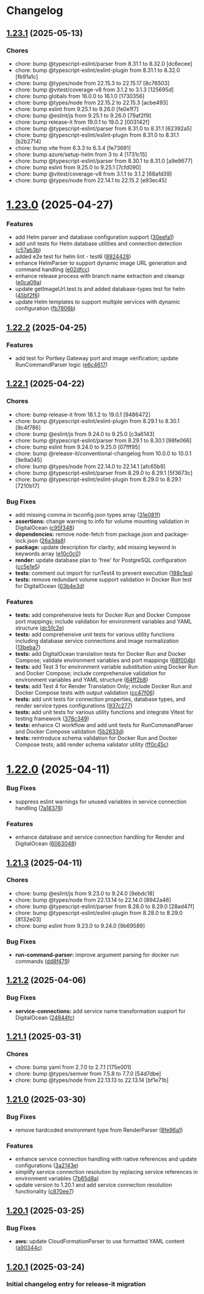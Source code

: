 # Changelog

## [1.23.1](https://github.com/deploystackio/docker-to-iac/compare/v1.23.0...v1.23.1) (2025-05-13)
### Chores

* chore: bump @typescript-eslint/parser from 8.31.1 to 8.32.0 [dc6ecee]
* chore: bump @typescript-eslint/eslint-plugin from 8.31.1 to 8.32.0 [fb91a1c]
* chore: bump @types/node from 22.15.3 to 22.15.17 [8c76503]
* chore: bump @vitest/coverage-v8 from 3.1.2 to 3.1.3 [125695d]
* chore: bump globals from 16.0.0 to 16.1.0 [1730356]
* chore: bump @types/node from 22.15.2 to 22.15.3 [acbe493]
* chore: bump eslint from 9.25.1 to 9.26.0 [fe0e1f7]
* chore: bump @eslint/js from 9.25.1 to 9.26.0 [79af2f9]
* chore: bump release-it from 19.0.1 to 19.0.2 [003142f]
* chore: bump @typescript-eslint/parser from 8.31.0 to 8.31.1 [62392a5]
* chore: bump @typescript-eslint/eslint-plugin from 8.31.0 to 8.31.1 [b2b2714]
* chore: bump vite from 6.3.3 to 6.3.4 [fe73691]
* chore: bump azure/setup-helm from 3 to 4 [1731c15]
* chore: bump @typescript-eslint/parser from 8.30.1 to 8.31.0 [a9e9677]
* chore: bump eslint from 9.25.0 to 9.25.1 [7cfd090]
* chore: bump @vitest/coverage-v8 from 3.1.1 to 3.1.2 [68afd39]
* chore: bump @types/node from 22.14.1 to 22.15.2 [e93ec45]

# [1.23.0](https://github.com/deploystackio/docker-to-iac/compare/v1.22.2...v1.23.0) (2025-04-27)

### Features
* add Helm parser and database configuration support ([30eefa1](https://github.com/deploystackio/docker-to-iac/commit/30eefa1e7fc9293dc473dede87af6c4fb48253b3))
* add unit tests for Helm database utilities and connection detection ([c57ab3b](https://github.com/deploystackio/docker-to-iac/commit/c57ab3b30aafa2b473c12ff433d45ad83ed67801))
* added e2e test for helm lint - test6 ([8924428](https://github.com/deploystackio/docker-to-iac/commit/89244281fdb5f9b6e740ed383ba35659630a9a9b))
* enhance HelmParser to support dynamic image URL generation and command handling ([e02dfcc](https://github.com/deploystackio/docker-to-iac/commit/e02dfcc9c87a283e49e5fbd1663dfdc9cedeacab))
* enhance release process with branch name extraction and cleanup ([e0ca09a](https://github.com/deploystackio/docker-to-iac/commit/e0ca09abb475c1b3a23f9b81ba86ddce22d5a87e))
* update getImageUrl.test.ts and added database-types test for helm ([45bf2f6](https://github.com/deploystackio/docker-to-iac/commit/45bf2f67342f1ee0041b1b889191d25a36e585cd))
* update Helm templates to support multiple services with dynamic configuration ([fb7806b](https://github.com/deploystackio/docker-to-iac/commit/fb7806b14ccb4af535b4064de32c9cbcbc15a91a))

## [1.22.2](https://github.com/deploystackio/docker-to-iac/compare/v1.22.1...v1.22.2) (2025-04-25)

### Features
* add test for Portkey Gateway port and image verification; update RunCommandParser logic ([e6c4617](https://github.com/deploystackio/docker-to-iac/commit/e6c4617c73cec8ccc6f7c25bed8aecd99c520a7b))

## [1.22.1](https://github.com/deploystackio/docker-to-iac/compare/v1.22.0...v1.22.1) (2025-04-22)
### Chores

* chore: bump release-it from 18.1.2 to 19.0.1 [9486472]
* chore: bump @typescript-eslint/eslint-plugin from 8.29.1 to 8.30.1 [9c4f786]
* chore: bump @eslint/js from 9.24.0 to 9.25.0 [c3a6143]
* chore: bump @typescript-eslint/parser from 8.29.1 to 8.30.1 [98fe066]
* chore: bump eslint from 9.24.0 to 9.25.0 [07fff95]
* chore: bump @release-it/conventional-changelog from 10.0.0 to 10.0.1 [9e9a045]
* chore: bump @types/node from 22.14.0 to 22.14.1 [afc65b9]
* chore: bump @typescript-eslint/parser from 8.29.0 to 8.29.1 [5f3673c]
* chore: bump @typescript-eslint/eslint-plugin from 8.29.0 to 8.29.1 [7210b17]



### Bug Fixes
* add missing comma in tsconfig.json types array ([31e081f](https://github.com/deploystackio/docker-to-iac/commit/31e081f3a408522fdbcdf1207e42a8c9befbcac5))
* **assertions:** change warning to info for volume mounting validation in DigitalOcean ([c95f348](https://github.com/deploystackio/docker-to-iac/commit/c95f348c68c60389efe720f28b556c35313ee7ac))
* **dependencies:** remove node-fetch from package.json and package-lock.json ([26a3da8](https://github.com/deploystackio/docker-to-iac/commit/26a3da806c03394081923f380ab45f24a4b4effb))
* **package:** update description for clarity; add missing keyword in keywords array ([e10c0c0](https://github.com/deploystackio/docker-to-iac/commit/e10c0c08b64f36eda7394d8ff2dc166636678096))
* **render:** update database plan to 'free' for PostgreSQL configuration ([cc5e1e5](https://github.com/deploystackio/docker-to-iac/commit/cc5e1e5dca6255447bd93dc4d2165bff8e9356ec))
* **tests:** comment out import for runTest4 to prevent execution ([188c1ea](https://github.com/deploystackio/docker-to-iac/commit/188c1ea33b919f99820d91dabea97f729988c784))
* **tests:** remove redundant volume support validation in Docker Run test for DigitalOcean ([03b4e3d](https://github.com/deploystackio/docker-to-iac/commit/03b4e3dbf9e20f716dcb427ae9749fc2133904d2))

### Features
* **tests:** add comprehensive tests for Docker Run and Docker Compose port mappings; include validation for environment variables and YAML structure ([dc5fc2e](https://github.com/deploystackio/docker-to-iac/commit/dc5fc2e025e22a6f4aa6cdfb809306a32d0f2766))
* **tests:** add comprehensive unit tests for various utility functions including database service connections and image normalization ([13beba7](https://github.com/deploystackio/docker-to-iac/commit/13beba738ad3ca43b00b161aee173e9136a8e4fd))
* **tests:** add DigitalOcean translation tests for Docker Run and Docker Compose; validate environment variables and port mappings ([68f004b](https://github.com/deploystackio/docker-to-iac/commit/68f004bda9a86c1d6722804b9ab553c599a336ec))
* **tests:** add Test 3 for environment variable substitution using Docker Run and Docker Compose; include comprehensive validation for environment variables and YAML structure ([64ff2b8](https://github.com/deploystackio/docker-to-iac/commit/64ff2b80524d73a83f81aca18f894f7a74a069e9))
* **tests:** add Test 4 for Render Translation Only; include Docker Run and Docker Compose tests with output validation ([cc47f06](https://github.com/deploystackio/docker-to-iac/commit/cc47f06086f7ae13ba3f41e48b60e0cc001f7935))
* **tests:** add unit tests for connection properties, database types, and render service types configurations ([937c277](https://github.com/deploystackio/docker-to-iac/commit/937c27779b99b649e7556e2b8af8b6ed8ae83575))
* **tests:** add unit tests for various utility functions and integrate Vitest for testing framework ([378c349](https://github.com/deploystackio/docker-to-iac/commit/378c349ebb475fdd30458c1bbb5154216011cb33))
* **tests:** enhance CI workflow and add unit tests for RunCommandParser and Docker Compose validation ([5b2633d](https://github.com/deploystackio/docker-to-iac/commit/5b2633df52602c41902c431378b3ad254a02b4c9))
* **tests:** reintroduce schema validation for Docker Run and Docker Compose tests; add render schema validator utility ([ff0c45c](https://github.com/deploystackio/docker-to-iac/commit/ff0c45c1a61608ea31fabf74c6785f3467b2bc5e))

# [1.22.0](https://github.com/deploystackio/docker-to-iac/compare/v1.21.3...v1.22.0) (2025-04-11)

### Bug Fixes
* suppress eslint warnings for unused variables in service connection handling ([7a18378](https://github.com/deploystackio/docker-to-iac/commit/7a18378270870fdc4a9d1bb2c7b77ec0d8819d2c))

### Features
* enhance database and service connection handling for Render and DigitalOcean ([6063048](https://github.com/deploystackio/docker-to-iac/commit/6063048e5e0e028eeb0bbd7af30b50b22793b2a4))

## [1.21.3](https://github.com/deploystackio/docker-to-iac/compare/v1.21.2...v1.21.3) (2025-04-11)
### Chores

* chore: bump @eslint/js from 9.23.0 to 9.24.0 [9ebdc18]
* chore: bump @types/node from 22.13.14 to 22.14.0 [8942a46]
* chore: bump @typescript-eslint/parser from 8.28.0 to 8.29.0 [28ad47f]
* chore: bump @typescript-eslint/eslint-plugin from 8.28.0 to 8.29.0 [8132e03]
* chore: bump eslint from 9.23.0 to 9.24.0 [9b69589]



### Bug Fixes
* **run-command-parser:** improve argument parsing for docker run commands ([dd8f479](https://github.com/deploystackio/docker-to-iac/commit/dd8f4796eeb41f061584f8f1aed01da9148216c1))

## [1.21.2](https://github.com/deploystackio/docker-to-iac/compare/v1.21.1...v1.21.2) (2025-04-06)

### Bug Fixes
* **service-connections:** add service name transformation support for DigitalOcean ([24844fc](https://github.com/deploystackio/docker-to-iac/commit/24844fc8b229a864134ed52ff08c379ae49cb246))

## [1.21.1](https://github.com/deploystackio/docker-to-iac/compare/v1.21.0...v1.21.1) (2025-03-31)
### Chores

* chore: bump yaml from 2.7.0 to 2.7.1 [175e001]
* chore: bump @types/semver from 7.5.8 to 7.7.0 [54d7dbe]
* chore: bump @types/node from 22.13.13 to 22.13.14 [bf1e71b]

## [1.21.0](https://github.com/deploystackio/docker-to-iac/compare/v1.20.1...v1.21.0) (2025-03-30)

### Bug Fixes
* remove hardcoded environment type from RenderParser ([8fe96a1](https://github.com/deploystackio/docker-to-iac/commit/8fe96a10e427ff09929f558b5a191b0beb4624cb))

### Features
* enhance service connection handling with native references and update configurations ([3a2143e](https://github.com/deploystackio/docker-to-iac/commit/3a2143ed9c3a43a164b772947dc16db85ade478c))
* simplify service connection resolution by replacing service references in environment variables ([7b65d8a](https://github.com/deploystackio/docker-to-iac/commit/7b65d8a35c4956ed37726ec15046487203492734))
* update version to 1.20.1 and add service connection resolution functionality ([c870ee7](https://github.com/deploystackio/docker-to-iac/commit/c870ee76c2f5f91d2e151e73948f0b89bc5a211e))

## [1.20.1](https://github.com/deploystackio/docker-to-iac/compare/v1.20.0...v1.20.1) (2025-03-25)


### Bug Fixes

* **aws:** update CloudFormationParser to use formatted YAML content ([a90344c](https://github.com/deploystackio/docker-to-iac/commit/a90344ce5b721ac8aaeb340730a848cc0033df2a))

## [1.20.1](https://github.com/deploystackio/docker-to-iac/compare/v1.20.0...v1.20.1) (2025-03-24)

### Initial changelog entry for release-it migration

